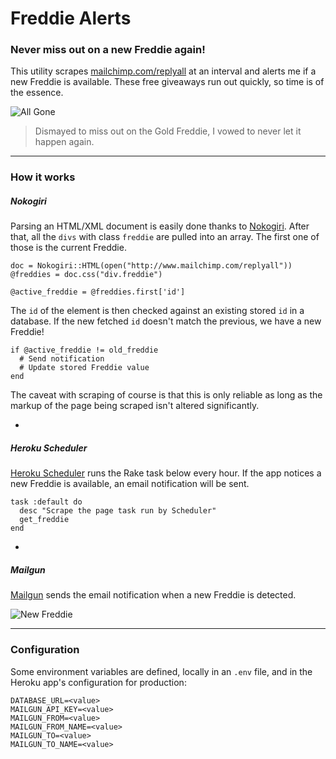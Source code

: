 # Freddie Alerts
### Never miss out on a new Freddie again!

This utility scrapes [mailchimp.com/replyall](http://mailchimp.com/replyall/) at an interval and alerts me if a new Freddie is available. These free giveaways run out quickly, so time is of the essence.

![All Gone](https://dl.dropboxusercontent.com/u/7583033/github/all_gone.png)

> Dismayed to miss out on the Gold Freddie, I vowed to never let it happen again.

---

### How it works

##### Nokogiri

Parsing an HTML/XML document is easily done thanks to [Nokogiri](http://www.nokogiri.org/). After that, all the `divs` with class `freddie` are pulled into an array. The first one of those is the current Freddie.

```
doc = Nokogiri::HTML(open("http://www.mailchimp.com/replyall"))
@freddies = doc.css("div.freddie")

@active_freddie = @freddies.first['id']
```

The `id` of the element is then checked against an existing stored `id` in a database. If the new fetched `id` doesn't match the previous, we have a new Freddie!

```
if @active_freddie != old_freddie
  # Send notification
  # Update stored Freddie value
end
```

The caveat with scraping of course is that this is only reliable as long as the markup of the page being scraped isn't altered significantly.

-

##### Heroku Scheduler

[Heroku Scheduler](https://elements.heroku.com/addons/scheduler) runs the Rake task below every hour. If the app notices a new Freddie is available, an email notification will be sent.

```
task :default do
  desc "Scrape the page task run by Scheduler"
  get_freddie
end
```

-

##### Mailgun

[Mailgun](https://elements.heroku.com/addons/mailgun) sends the email notification when a new Freddie is detected.

![New Freddie](https://dl.dropboxusercontent.com/u/7583033/github/mailgun_notification.png)

---

### Configuration

Some environment variables are defined, locally in an `.env` file, and in the Heroku app's configuration for production:

```
DATABASE_URL=<value>
MAILGUN_API_KEY=<value>
MAILGUN_FROM=<value>
MAILGUN_FROM_NAME=<value>
MAILGUN_TO=<value>
MAILGUN_TO_NAME=<value>
```

